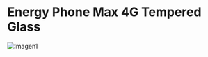 # Energy Phone Max 4G Tempered Glass

![Imagen1](http://static.energysistem.com/images/manuals/42595/5965efdd4b575.jpg)
